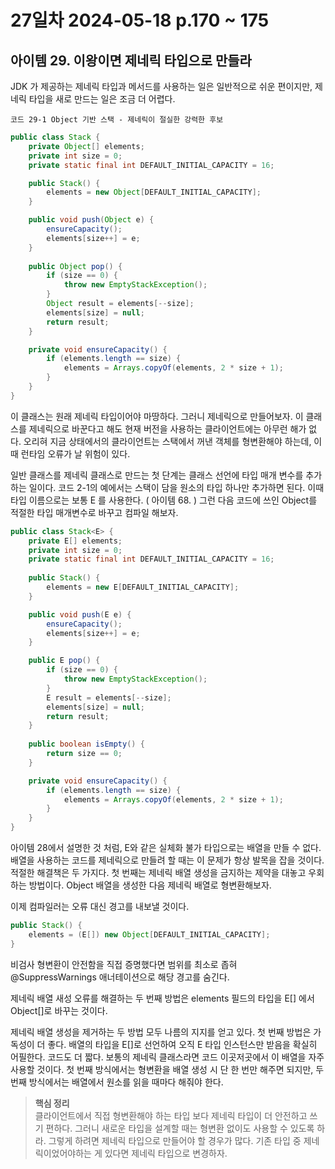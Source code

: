 # 27일차 2024-05-18  p.170 ~ 175

## 아이템 29. 이왕이면 제네릭 타입으로 만들라

JDK 가 제공하는 제네릭 타입과 메서드를 사용하는 일은 일반적으로 쉬운 편이지만,
제네릭 타입을 새로 만드는 일은 조금 더 어렵다.

`코드 29-1 Object 기반 스택 - 제네릭이 절실한 강력한 후보`

```java
public class Stack {
    private Object[] elements;
    private int size = 0;
    private static final int DEFAULT_INITIAL_CAPACITY = 16;

    public Stack() {
        elements = new Object[DEFAULT_INITIAL_CAPACITY];
    }

    public void push(Object e) {
        ensureCapacity();
        elements[size++] = e;
    }
    
    public Object pop() {
        if (size == 0) {
            throw new EmptyStackException();
        }
        Object result = elements[--size];
        elements[size] = null;
        return result;
    }

    private void ensureCapacity() {
        if (elements.length == size) {
            elements = Arrays.copyOf(elements, 2 * size + 1);
        }
    }
}

```

이 클래스는 원래 제네릭 타입이어야 마땅하다. 그러니 제네릭으로 만들어보자.
이 클래스를 제네릭으로 바꾼다고 해도 현재 버전을 사용하는 클라이언트에는 아무런
해가 없다.
오리혀 지금 상태에서의 클라이언트는 스택에서 꺼낸 객체를 형변환해야 하는데,
이때 런타임 오류가 날 위험이 있다.

일반 클래스를 제네릭 클래스로 만드는 첫 단계는 클래스 선언에 타입 매개 변수를
추가하는 일이다. 코드 2-1의 예에서는 스택이 담을 원소의 타입 하나만 추가하면 된다.
이때 타입 이름으로는 보통 E 를 사용한다. ( 아이템 68. )
그런 다음 코드에 쓰인 Object를 적절한 타입 매개변수로 바꾸고 컴파일 해보자.

```java
public class Stack<E> {
    private E[] elements;
    private int size = 0;
    private static final int DEFAULT_INITIAL_CAPACITY = 16;
    
    public Stack() {
        elements = new E[DEFAULT_INITIAL_CAPACITY];
    }

    public void push(E e) {
        ensureCapacity();
        elements[size++] = e;
    }

    public E pop() {
        if (size == 0) {
            throw new EmptyStackException();
        }
        E result = elements[--size];
        elements[size] = null;
        return result;
    }
    
    public boolean isEmpty() {
        return size == 0;
    }

    private void ensureCapacity() {
        if (elements.length == size) {
            elements = Arrays.copyOf(elements, 2 * size + 1);
        }
    }
}
```

아이템 28에서 설명한 것 처럼, E와 같은 실체화 불가 타입으로는 배열을 만들 수 없다.
배열을 사용하는 코드를 제네릭으로 만들려 할 때는 이 문제가 항상 발목을 잡을 것이다.
적절한 해결책은 두 가지다. 첫 번째는 제네릭 배열 생성을 금지하는 제약을 대놓고 우회하는 방법이다.
Object 배열을 생성한 다음 제네릭 배열로 형변환해보자.

이제 컴파일러는 오류 대신 경고를 내보낼 것이다.
```java
public Stack() {
    elements = (E[]) new Object[DEFAULT_INITIAL_CAPACITY];
}
```

비검사 형변환이 안전함을 직접 증명했다면 범위를 최소로 좁혀 
@SuppressWarnings 애너테이션으로 해당 경고를 숨긴다.

제네릭 배열 새성 오류를 해결하는 두 번째 방법은 elements 필드의 타입을
E[] 에서 Object[]로 바꾸는 것이다.

제네릭 배열 생성을 제거하는 두 방법 모두 나름의 지지를 얻고 있다.
첫 번째 방법은 가독성이 더 좋다. 배열의 타입을 E[]로 선언하여 오직 E 타입
인스턴스만 받음을 확실히 어필한다. 코드도 더 짧다. 보통의 제네릭 클래스라면
코드 이곳저곳에서 이 배열을 자주 사용할 것이다. 첫 번째 방식에서는 형변환을 배열 생성 시 
단 한 번만 해주면 되지만, 두 번째 방식에서는 배열에서 원소를 읽을 때마다 해줘야 한다.

> **핵심 정리**
> <br/>
> 클라이언트에서 직접 형변환해야 하는 타입 보다 제네릭 타입이 더 안전하고 쓰기 편하다.
> 그러니 새로운 타입을 설계할 때는 형변환 없이도 사용할 수 있도록 하라.
> 그렇게 하려면 제네릭 타입으로 만들어야 할 경우가 많다.
> 기존 타입 중 제네릭이었어야하는 게 있다면 제네릭 타입으로 변경하자.